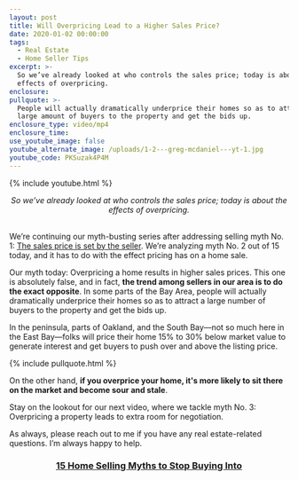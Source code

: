 ```yaml
---
layout: post
title: Will Overpricing Lead to a Higher Sales Price?
date: 2020-01-02 00:00:00
tags:
  - Real Estate
  - Home Seller Tips
excerpt: >-
  So we’ve already looked at who controls the sales price; today is about the
  effects of overpricing.
enclosure:
pullquote: >-
  People will actually dramatically underprice their homes so as to attract a
  large amount of buyers to the property and get the bids up.
enclosure_type: video/mp4
enclosure_time:
use_youtube_image: false
youtube_alternate_image: /uploads/1-2---greg-mcdaniel---yt-1.jpg
youtube_code: PKSuzak4P4M
---
```


{% include youtube.html %}

<center><em>So we&rsquo;ve already looked at who controls the sales price; today is about the effects of overpricing.</em></center>

<br>We’re continuing our myth-busting series after addressing selling myth No. 1: <u><a target="_blank" href="https://mcdanielcallahanblog.com/do-sellers-set-the-sales-price.html">The sales price is set by the seller</a></u>. We’re analyzing myth No. 2 out of 15 today, and it has to do with the effect pricing has on a home sale.

Our myth today: Overpricing a home results in higher sales prices. This one is absolutely false, and in fact, **the trend among sellers in our area is to do the exact opposite**. In some parts of the Bay Area, people will actually dramatically underprice their homes so as to attract a large number of buyers to the property and get the bids up.

In the peninsula, parts of Oakland, and the South Bay—not so much here in the East Bay—folks will price their home 15% to 30% below market value to generate interest and get buyers to push over and above the listing price.

{% include pullquote.html %}

On the other hand, **if you overprice your home, it's more likely to sit there on the market and become sour and stale**.

Stay on the lookout for our next video, where we tackle myth No. 3: Overpricing a property leads to extra room for negotiation.

As always, please reach out to me if you have any real estate-related questions. I’m always happy to help.

<center><h3><u><strong><a target="_blank" href="https://www.youtube.com/playlist?list=PL4Ay_MVLm6QGE37Lr8a94OqNrVBj-zDIw">15 Home Selling Myths to Stop Buying Into</a></strong></u></h3></center>